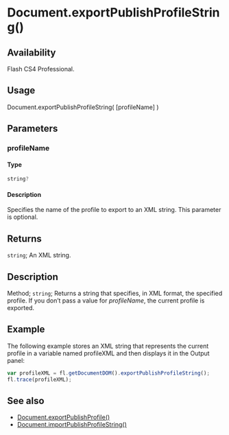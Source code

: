 # Document.exportPublishProfileString()

## Availability

Flash CS4 Professional.

## Usage

Document.exportPublishProfileString( [profileName] )

## Parameters

### **profileName**

#### Type

```typescript
string?
```

#### Description

Specifies the name of the profile to export to an XML string. This parameter is optional.

## Returns

`string`; An XML string.

## Description

Method; `string`; Returns a string that specifies, in XML format, the specified profile. If you don’t pass a value for *profileName*, the current profile is exported.

## Example

The following example stores an XML string that represents the current profile in a variable named profileXML and then displays it in the Output panel:

```javascript
var profileXML = fl.getDocumentDOM().exportPublishProfileString(); 
fl.trace(profileXML);
```

## See also

- [Document.exportPublishProfile()](../Document_object/Document65.md)
- [Document.importPublishProfileString()](../Document_object/Document95.md)
